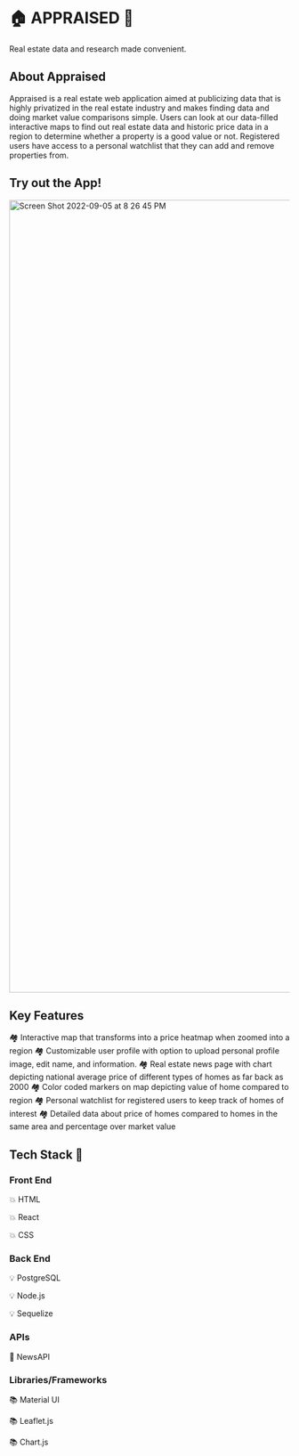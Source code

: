 # 🏠 APPRAISED 🏢
  <p>Real estate data and research made convenient.</p>
  
## About Appraised
<p>
Appraised is a real estate web application aimed at publicizing data that is highly privatized in the real estate industry and makes finding data and doing market value comparisons simple. Users can look at our data-filled interactive maps to find out real estate data and historic price data in a region to determine whether a property is a good value or not. Registered users have access to a personal watchlist that they can add and remove properties from. 
</p>

## Try out the App!
<img width="1424" alt="Screen Shot 2022-09-05 at 8 26 45 PM" src="https://user-images.githubusercontent.com/101467356/188523489-f98f9fec-4e10-4939-9535-dec49d4b1d7c.png">


## Key Features
🏘 Interactive map that transforms into a price heatmap when zoomed into a region
🏘 Customizable user profile with option to upload personal profile image, edit name, and information.
🏘 Real estate news page with chart depicting national average price of different types of homes as far back as 2000
🏘 Color coded markers on map depicting value of home compared to region 
🏘 Personal watchlist for registered users to keep track of homes of interest
🏘 Detailed data about price of homes compared to homes in the same area and percentage over market value

## Tech Stack 🤖
### Front End
<p>💥 HTML</p>
<p>💥 React</p>
<p>💥 CSS</p>

### Back End
<p>💡 PostgreSQL</p>
<p>💡 Node.js</p>
<p>💡 Sequelize</p>

### APIs
<p>🔌 NewsAPI</p>

### Libraries/Frameworks
<p>📚 Material UI</p>
<p>📚 Leaflet.js</p>
<p>📚 Chart.js</p>
